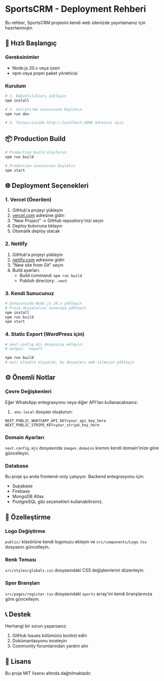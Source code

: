 # SportsCRM - Deployment Rehberi

Bu rehber, SportsCRM projesini kendi web sitenizde yayınlamanız için hazırlanmıştır.

## 🚀 Hızlı Başlangıç

### Gereksinimler
- Node.js 20.x veya üzeri
- npm veya pnpm paket yöneticisi

### Kurulum
```bash
# 1. Bağımlılıkları yükleyin
npm install

# 2. Geliştirme sunucusunu başlatın
npm run dev

# 3. Tarayıcınızda http://localhost:3000 adresini açın
```

## 📦 Production Build

```bash
# Production build oluşturun
npm run build

# Production sunucusunu başlatın
npm start
```

## 🌐 Deployment Seçenekleri

### 1. Vercel (Önerilen)
1. GitHub'a projeyi yükleyin
2. [vercel.com](https://vercel.com) adresine gidin
3. "New Project" → GitHub repository'nizi seçin
4. Deploy butonuna tıklayın
5. Otomatik deploy olacak

### 2. Netlify
1. GitHub'a projeyi yükleyin
2. [netlify.com](https://netlify.com) adresine gidin
3. "New site from Git" seçin
4. Build ayarları:
   - Build command: `npm run build`
   - Publish directory: `.next`

### 3. Kendi Sunucunuz
```bash
# Sunucunuzda Node.js 20.x yükleyin
# Proje dosyalarını sunucuya yükleyin
npm install
npm run build
npm start
```

### 4. Static Export (WordPress için)
```bash
# next.config.mjs dosyasına ekleyin:
# output: 'export'

npm run build
# out/ klasörü oluşacak, bu dosyaları web sitenize yükleyin
```

## ⚙️ Önemli Notlar

### Çevre Değişkenleri
Eğer WhatsApp entegrasyonu veya diğer API'ları kullanacaksanız:

1. `.env.local` dosyası oluşturun:
```env
NEXT_PUBLIC_WHATSAPP_API_KEY=your_api_key_here
NEXT_PUBLIC_STRIPE_KEY=your_stripe_key_here
```

### Domain Ayarları
`next.config.mjs` dosyasında `images.domains` kısmını kendi domain'inize göre güncelleyin.

### Database
Bu proje şu anda frontend-only çalışıyor. Backend entegrasyonu için:
- Supabase
- Firebase
- MongoDB Atlas
- PostgreSQL
gibi seçenekleri kullanabilirsiniz.

## 🔧 Özelleştirme

### Logo Değiştirme
`public/` klasörüne kendi logonuzu ekleyin ve `src/components/Logo.tsx` dosyasını güncelleyin.

### Renk Teması
`src/styles/globals.css` dosyasındaki CSS değişkenlerini düzenleyin.

### Spor Branşları
`src/pages/register.tsx` dosyasındaki `sports` array'ini kendi branşlarınıza göre güncelleyin.

## 📞 Destek

Herhangi bir sorun yaşarsanız:
1. GitHub Issues bölümünü kontrol edin
2. Dokümantasyonu inceleyin
3. Community forumlarından yardım alın

## 📄 Lisans

Bu proje MIT lisansı altında dağıtılmaktadır.